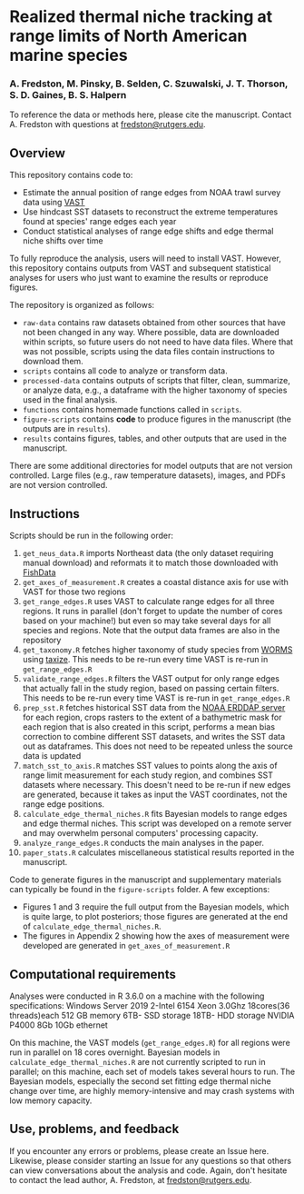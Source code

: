 # Realized thermal niche tracking at range limits of North American marine species

### A. Fredston, M. Pinsky, B. Selden, C. Szuwalski, J. T. Thorson, S. D. Gaines, B. S. Halpern 

To reference the data or methods here, please cite the manuscript. Contact A. Fredston with questions at fredston@rutgers.edu. 

## Overview 

This repository contains code to:

* Estimate the annual position of range edges from NOAA trawl survey data using [VAST](https://github.com/James-Thorson-NOAA/VAST) 
* Use hindcast SST datasets to reconstruct the extreme temperatures found at species' range edges each year 
* Conduct statistical analyses of range edge shifts and edge thermal niche shifts over time 

To fully reproduce the analysis, users will need to install VAST. However, this repository contains outputs from VAST and subsequent statistical analyses for users who just want to examine the results or reproduce figures. 

The repository is organized as follows:

* `raw-data` contains raw datasets obtained from other sources that have not been changed in any way. Where possible, data are downloaded within scripts, so future users do not need to have data files. Where that was not possible, scripts using the data files contain instructions to download them. 
* `scripts` contains all code to analyze or transform data. 
* `processed-data` contains outputs of scripts that filter, clean, summarize, or analyze data, e.g., a dataframe with the higher taxonomy of species used in the final analysis. 
* `functions` contains homemade functions called in `scripts`.
* `figure-scripts` contains **code** to produce figures in the manuscript (the outputs are in `results`).
* `results` contains figures, tables, and other outputs that are used in the manuscript. 

There are some additional directories for model outputs that are not version controlled. Large files (e.g., raw temperature datasets), images, and PDFs are not version controlled. 

## Instructions

Scripts should be run in the following order:

1. `get_neus_data.R` imports Northeast data (the only dataset requiring manual download) and reformats it to match those downloaded with [FishData](https://github.com/James-Thorson/FishData)
1. `get_axes_of_measurement.R` creates a coastal distance axis for use with VAST for those two regions
1. `get_range_edges.R` uses VAST to calculate range edges for all three regions. It runs in parallel (don't forget to update the number of cores based on your machine!) but even so may take several days for all species and regions. Note that the output data frames are also in the repository
1. `get_taxonomy.R` fetches higher taxonomy of study species from [WORMS](http://marinespecies.org/aphia.php?p=search) using [taxize](https://github.com/ropensci/taxize/). This needs to be re-run every time VAST is re-run in `get_range_edges.R` 
1. `validate_range_edges.R` filters the VAST output for only range edges that actually fall in the study region, based on passing certain filters. This needs to be re-run every time VAST is re-run in `get_range_edges.R` 
1. `prep_sst.R` fetches historical SST data from the [NOAA ERDDAP server](https://coastwatch.pfeg.noaa.gov/erddap/index.html) for each region, crops rasters to the extent of a bathymetric mask for each region that is also created in this script, performs a mean bias correction to combine different SST datasets, and writes the SST data out as dataframes. This does not need to be repeated unless the source data is updated
1. `match_sst_to_axis.R` matches SST values to points along the axis of range limit measurement for each study region, and combines SST datasets where necessary. This doesn't need to be re-run if new edges are generated, because it takes as input the VAST coordinates, not the range edge positions.
1. `calculate_edge_thermal_niches.R` fits Bayesian models to range edges and edge thermal niches. This script was developed on a remote server and may overwhelm personal computers' processing capacity.  
1. `analyze_range_edges.R` conducts the main analyses in the paper. 
1. `paper_stats.R` calculates miscellaneous statistical results reported in the manuscript. 

Code to generate figures in the manuscript and supplementary materials can typically be found in the `figure-scripts` folder. A few exceptions: 

* Figures 1 and 3 require the full output from the Bayesian models, which is quite large, to plot posteriors; those figures are generated at the end of `calculate_edge_thermal_niches.R`. 
* The figures in Appendix 2 showing how the axes of measurement were developed are generated in `get_axes_of_measurement.R`

## Computational requirements 

Analyses were conducted in R 3.6.0 on a machine with the following specifications: 
Windows Server 2019
2-Intel 6154 Xeon    3.0Ghz 18cores(36 threads)each
512 GB memory
6TB- SSD storage
18TB- HDD storage
NVIDIA P4000 8Gb
10Gb ethernet

On this machine, the VAST models (`get_range_edges.R`) for all regions were run in parallel on 18 cores overnight. Bayesian models in `calculate_edge_thermal_niches.R` are not currently scripted to run in parallel; on this machine, each set of models takes several hours to run. The Bayesian models, especially the second set fitting edge thermal niche change over time, are highly memory-intensive and may crash systems with low memory capacity. 

## Use, problems, and feedback

If you encounter any errors or problems, please create an Issue here. Likewise, please consider starting an Issue for any questions so that others can view conversations about the analysis and code. Again, don't hesitate to contact the lead author, A. Fredston, at fredston@rutgers.edu. 
